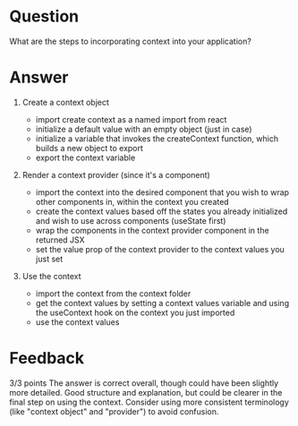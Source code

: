 # Question

What are the steps to incorporating context into your application?

# Answer
1. Create a context object 
    * import create context as a named import from react
    * initialize a default value with an empty object (just in case)
    * initialize a variable that invokes the createContext function, which builds a new object to export
    * export the context variable

2. Render a context provider (since it's a component)
    * import the context into the desired component that you wish to wrap other components in, within the context you created
    * create the context values based off the states you already initialized and wish to use across components (useState first)
    * wrap the components in the context provider component in the returned JSX
    * set the value prop of the context provider to the context values you just set

3. Use the context
    * import the context from the context folder 
    * get the context values by setting a context values variable and using the useContext hook on the context you just imported
    * use the context values


# Feedback

3/3 points
The answer is correct overall, though could have been slightly more detailed.
Good structure and explanation, but could be clearer in the final step on using the context.
Consider using more consistent terminology (like "context object" and "provider") to avoid confusion.